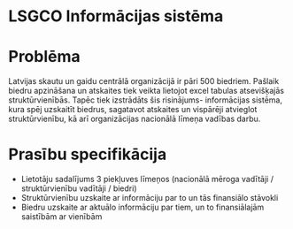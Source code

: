 # LSGCO Informācijas sistēma

# Problēma
Latvijas skautu un gaidu centrālā organizācijā ir pāri 500 biedriem. Pašlaik biedru apzināšana un atskaites tiek veikta lietojot excel tabulas atsevišķajās struktūrvienībās. Tapēc tiek izstrādāts šis risinājums- informācijas sistēma, kura spēj uzskaitīt biedrus, sagatavot atskaites un vispārēji atvieglot struktūrvienību, kā arī organizācijas nacionālā līmeņa vadības darbu.

# Prasību specifikācija
- Lietotāju sadalījums 3 piekļuves līmeņos (nacionālā mēroga vadītāji / struktūrvienību vadītāji / biedri)
- Struktūrvienību uzskaite ar informāciju par to un tās finansiālo stāvokli
- Biedru uzskaite ar aktuālo informāciju par tiem, un to finansiālajām saistībām ar vienībām